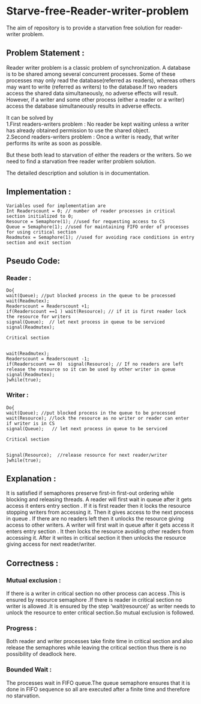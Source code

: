 # Starve-free-Reader-writer-problem #

The aim of repository is to provide a starvation free solution for reader-writer problem.

## Problem Statement : ##
 
Reader writer problem is a classic problem of synchronization. 
A database is to be shared among several concurrent processes. Some of these processes may only read the database(referred as readers), whereas others may want to write (referred as writers) to the database.If two readers access the shared data simultaneously, no adverse effects will result. However, if a writer and some other process (either a reader or a writer) access the database simultaneously results in adverse effects.

It can be solved by </br>
1.First readers-writers problem : No reader be kept waiting unless a writer has already obtained permission to use the shared object.</br>
2.Second readers-writers problem : Once a writer is ready, that writer performs its write as soon as possible.</br>

But these both lead to starvation of either the readers or the writers.
So we need to find a starvation free reader writer problem solution.



The detailed description and solution is in documentation. </br>

## Implementation : ##
```
Variables used for implementation are 
Int Readerscount = 0; // number of reader processes in critical section initialized to 0;
Resource = Semaphore(1); //used for requesting access to CS
Queue = Semaphore(1); //used for maintaining FIFO order of processes for using critical section
Readmutex = Semaphore(1); //used for avoiding race conditions in entry section and exit section
```


## Pseudo Code: ##
### Reader : ###
```
Do{
wait(Queue); //put blocked process in the queue to be processed 
wait(Readmutex);
Readerscount = Readerscount +1; 
if(Readerscount ==1 ) wait(Resource); // if it is first reader lock the resource for writers
signal(Queue);  // let next process in queue to be serviced
signal(Readmutex);

Critical section


wait(Readmutex);
Readerscount = Readerscount -1;
if(Readerscount == 0)  signal(Resource); // If no readers are left release the resource so it can be used by other writer in queue 
signal(Readmutex);
}while(true);
```
### Writer : ###
```
Do{
wait(Queue); //put blocked process in the queue to be processed
wait(Resource); //lock the resource as no writer or reader can enter if writer is in CS
signal(Queue);   // let next process in queue to be serviced

Critical section


Signal(Resource);  //release resource for next reader/writer
}while(true);
```
## Explanation : ##
It is satisfied if semaphores preserve first-in first-out ordering while blocking and releasing threads.
A reader will first wait in queue after it gets access it enters entry section .
If it is first reader then it locks the resource stopping writers from accessing it.
Then it gives access to the next process in queue .
If there are no readers left then it unlocks the resource giving access to other writers.
A writer will first wait in queue after it gets access it enters entry section .
It then locks the resource avoiding other readers from accessing it.
After it writes in critical section it then unlocks the resource giving access for next reader/writer.


## Correctness : ##
### Mutual exclusion :   </br>
If there is a writer in critical section no other process can access .This is ensured by
resource semaphore .If there is reader in critical section no writer is allowed .It is ensured 
by the step ‘wait(resource)’ as writer needs to unlock the resource to enter critical 
section.So mutual exclusion is followed.

### Progress : </br>
Both reader and writer processes take finite time in critical section and also release the 
semaphores while leaving the critical section thus there is no possibility of deadlock here.

### Bounded Wait : </br>
The processes wait in FIFO queue.The queue semaphore ensures that it is done in FIFO 
sequence so all are executed after a finite time and therefore no starvation.

